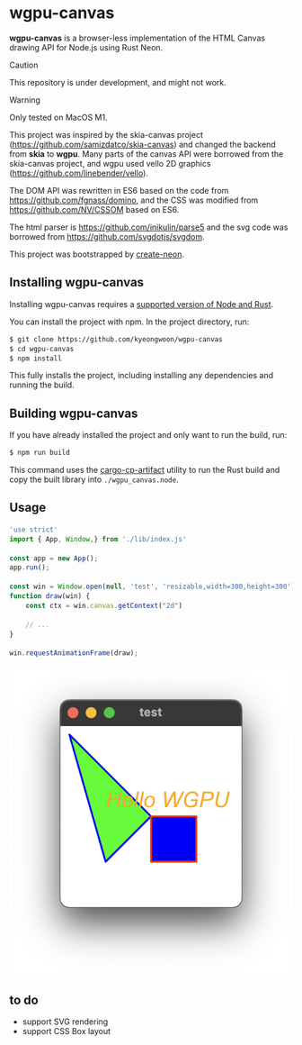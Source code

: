 # wgpu-canvas
**wgpu-canvas** is a browser-less implementation of the HTML Canvas drawing API for Node.js using Rust Neon.

> [!CAUTION]
> This repository is under development, and might not work.

> [!WARNING]
> Only tested on MacOS M1.

This project was inspired by the skia-canvas project (https://github.com/samizdatco/skia-canvas) and changed the backend from **skia** to **wgpu**. Many parts of the canvas API were borrowed from the skia-canvas project, and wgpu used vello 2D graphics (https://github.com/linebender/vello).

The DOM API was rewritten in ES6 based on the code from https://github.com/fgnass/domino, and the CSS was modified from https://github.com/NV/CSSOM based on ES6.

The html parser is https://github.com/inikulin/parse5 and the svg code was borrowed from https://github.com/svgdotjs/svgdom.

This project was bootstrapped by [create-neon](https://www.npmjs.com/package/create-neon).


## Installing wgpu-canvas
Installing wgpu-canvas requires a [supported version of Node and Rust](https://github.com/neon-bindings/neon#platform-support).

You can install the project with npm. In the project directory, run:

```sh
$ git clone https://github.com/kyeongwoon/wgpu-canvas
$ cd wgpu-canvas
$ npm install
```

This fully installs the project, including installing any dependencies and running the build.

## Building wgpu-canvas

If you have already installed the project and only want to run the build, run:

```sh
$ npm run build
```

This command uses the [cargo-cp-artifact](https://github.com/neon-bindings/cargo-cp-artifact) utility to run the Rust build and copy the built library into `./wgpu_canvas.node`.

## Usage
```js
'use strict'
import { App, Window,} from './lib/index.js'

const app = new App();
app.run();

const win = Window.open(null, 'test', 'resizable,width=300,height=300');
function draw(win) {
    const ctx = win.canvas.getContext("2d")

    // ...
}

win.requestAnimationFrame(draw);

```
![](./assets/screenshot.png)

## to do
- support SVG rendering
- support CSS Box layout